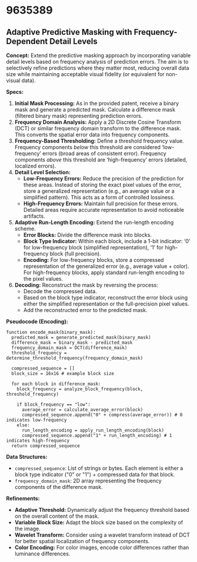 # 9635389

## Adaptive Predictive Masking with Frequency-Dependent Detail Levels

**Concept:** Extend the predictive masking approach by incorporating variable detail levels based on frequency analysis of prediction errors. The aim is to selectively refine predictions where they matter most, reducing overall data size while maintaining acceptable visual fidelity (or equivalent for non-visual data).

**Specs:**

1.  **Initial Mask Processing:** As in the provided patent, receive a binary mask and generate a predicted mask. Calculate a difference mask (filtered binary mask) representing prediction errors.
2.  **Frequency Domain Analysis:** Apply a 2D Discrete Cosine Transform (DCT) or similar frequency domain transform to the difference mask. This converts the spatial error data into frequency components.
3.  **Frequency-Based Thresholding:** Define a threshold frequency value. Frequency components *below* this threshold are considered ‘low-frequency’ errors (broad areas of consistent error). Frequency components *above* this threshold are ‘high-frequency’ errors (detailed, localized errors).
4.  **Detail Level Selection:**
    *   **Low-Frequency Errors:** Reduce the precision of the prediction for these areas. Instead of storing the exact pixel values of the error, store a generalized representation (e.g., an average value or a simplified pattern). This acts as a form of controlled lossiness.
    *   **High-Frequency Errors:** Maintain full precision for these errors. Detailed areas require accurate representation to avoid noticeable artifacts.
5.  **Adaptive Run-Length Encoding:** Extend the run-length encoding scheme.
    *   **Error Blocks:** Divide the difference mask into blocks.
    *   **Block Type Indicator:** Within each block, include a 1-bit indicator: ‘0’ for low-frequency block (simplified representation), ‘1’ for high-frequency block (full precision).
    *   **Encoding:** For low-frequency blocks, store a compressed representation of the generalized error (e.g., average value + color). For high-frequency blocks, apply standard run-length encoding to the pixel values.
6.  **Decoding:** Reconstruct the mask by reversing the process:
    *   Decode the compressed data.
    *   Based on the block type indicator, reconstruct the error block using either the simplified representation or the full-precision pixel values.
    *   Add the reconstructed error to the predicted mask.

**Pseudocode (Encoding):**

```
function encode_mask(binary_mask):
  predicted_mask = generate_predicted_mask(binary_mask)
  difference_mask = binary_mask - predicted_mask
  frequency_domain_mask = DCT(difference_mask)
  threshold_frequency = determine_threshold_frequency(frequency_domain_mask)

  compressed_sequence = []
  block_size = 16x16 # example block size

  for each block in difference_mask:
    block_frequency = analyze_block_frequency(block, threshold_frequency)

    if block_frequency == "low":
      average_error = calculate_average_error(block)
      compressed_sequence.append("0" + compress(average_error)) # 0 indicates low-frequency
    else:
      run_length_encoding = apply_run_length_encoding(block)
      compressed_sequence.append("1" + run_length_encoding) # 1 indicates high-frequency
  return compressed_sequence
```

**Data Structures:**

*   `compressed_sequence`: List of strings or bytes. Each element is either a block type indicator ("0" or "1") + compressed data for that block.
*   `frequency_domain_mask`: 2D array representing the frequency components of the difference mask.

**Refinements:**

*   **Adaptive Threshold:** Dynamically adjust the frequency threshold based on the overall content of the mask.
*   **Variable Block Size:** Adapt the block size based on the complexity of the image.
*   **Wavelet Transform:** Consider using a wavelet transform instead of DCT for better spatial localization of frequency components.
*   **Color Encoding:** For color images, encode color differences rather than luminance differences.